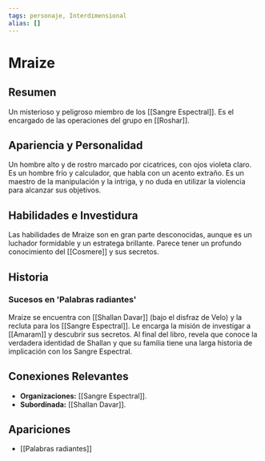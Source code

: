 ```yaml
---
tags: personaje, Interdimensional
alias: []
---
```


# Mraize

## Resumen
Un misterioso y peligroso miembro de los [[Sangre Espectral]]. Es el encargado de las operaciones del grupo en [[Roshar]].

## Apariencia y Personalidad
Un hombre alto y de rostro marcado por cicatrices, con ojos violeta claro. Es un hombre frío y calculador, que habla con un acento extraño. Es un maestro de la manipulación y la intriga, y no duda en utilizar la violencia para alcanzar sus objetivos.

## Habilidades e Investidura
Las habilidades de Mraize son en gran parte desconocidas, aunque es un luchador formidable y un estratega brillante. Parece tener un profundo conocimiento del [[Cosmere]] y sus secretos.

## Historia
### Sucesos en 'Palabras radiantes'
Mraize se encuentra con [[Shallan Davar]] (bajo el disfraz de Velo) y la recluta para los [[Sangre Espectral]]. Le encarga la misión de investigar a [[Amaram]] y descubrir sus secretos. Al final del libro, revela que conoce la verdadera identidad de Shallan y que su familia tiene una larga historia de implicación con los Sangre Espectral.

## Conexiones Relevantes
* **Organizaciones:** [[Sangre Espectral]].
* **Subordinada:** [[Shallan Davar]].

## Apariciones
* [[Palabras radiantes]]

